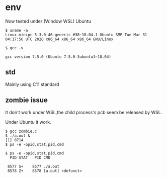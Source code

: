 # env
Now tested under (Window WSL) Ubuntu

```
$ uname -a
Linux minipc 5.3.0-46-generic #38~18.04.1-Ubuntu SMP Tue Mar 31 04:17:56 UTC 2020 x86_64 x86_64 x86_64 GNU/Linux

$ gcc -v

gcc version 7.5.0 (Ubuntu 7.5.0-3ubuntu1~18.04) 

```
## std
Mainly using C11 standard

##  zombie issue
It don't work under WSL,the child process's pcb seem be released by WSL. 

Under Ubuntu it work.
```
$ gcc zombie.c 
$ ./a.out &
[1] 8714
$ ps -e -opid,stat,pid,cmd

$ ps -e -opid,stat,pid,cmd
  PID STAT   PID CMD

 8577 S+    8577 ./a.out
 8578 Z+    8578 [a.out] <defunct>

```

